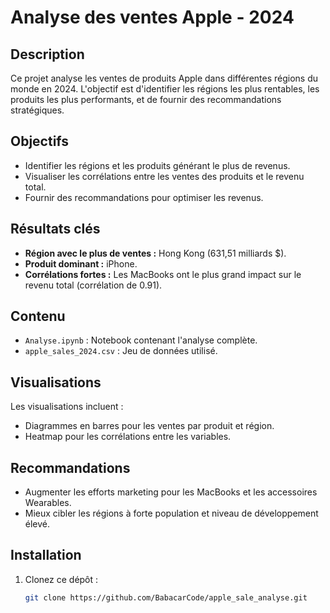 # Analyse des ventes Apple - 2024

## Description
Ce projet analyse les ventes de produits Apple dans différentes régions du monde en 2024. L'objectif est d'identifier les régions les plus rentables, les produits les plus performants, et de fournir des recommandations stratégiques.

## Objectifs
- Identifier les régions et les produits générant le plus de revenus.
- Visualiser les corrélations entre les ventes des produits et le revenu total.
- Fournir des recommandations pour optimiser les revenus.

## Résultats clés
- **Région avec le plus de ventes :** Hong Kong (631,51 milliards $).
- **Produit dominant :** iPhone.
- **Corrélations fortes :** Les MacBooks ont le plus grand impact sur le revenu total (corrélation de 0.91).

## Contenu
- `Analyse.ipynb` : Notebook contenant l'analyse complète.
- `apple_sales_2024.csv` : Jeu de données utilisé.

## Visualisations
Les visualisations incluent :
- Diagrammes en barres pour les ventes par produit et région.
- Heatmap pour les corrélations entre les variables.

## Recommandations
- Augmenter les efforts marketing pour les MacBooks et les accessoires Wearables.
- Mieux cibler les régions à forte population et niveau de développement élevé.

## Installation
1. Clonez ce dépôt :
   ```bash
   git clone https://github.com/BabacarCode/apple_sale_analyse.git

